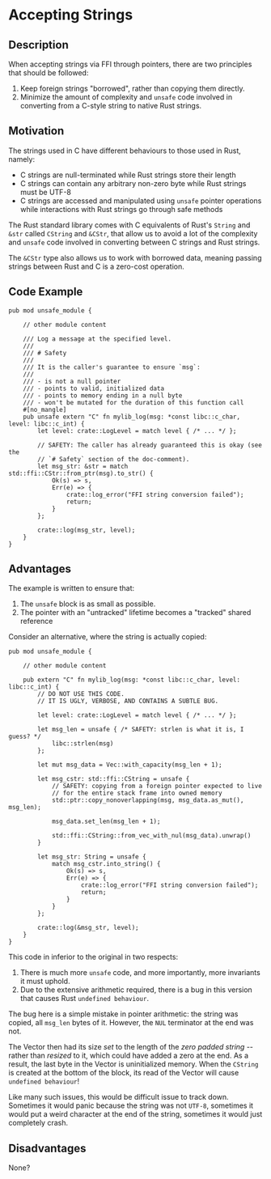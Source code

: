 # Accepting Strings

## Description

When accepting strings via FFI through pointers, there are two principles that
should be followed:

1. Keep foreign strings "borrowed", rather than copying them directly.
2. Minimize the amount of complexity and `unsafe` code involved in converting
   from a C-style string to native Rust strings.

## Motivation

The strings used in C have different behaviours to those used in Rust, namely:

- C strings are null-terminated while Rust strings store their length
- C strings can contain any arbitrary non-zero byte while Rust strings must be
  UTF-8
- C strings are accessed and manipulated using `unsafe` pointer operations while
  interactions with Rust strings go through safe methods

The Rust standard library comes with C equivalents of Rust's `String` and `&str`
called `CString` and `&CStr`, that allow us to avoid a lot of the complexity and
`unsafe` code involved in converting between C strings and Rust strings.

The `&CStr` type also allows us to work with borrowed data, meaning passing
strings between Rust and C is a zero-cost operation.

## Code Example

```rust,ignore
pub mod unsafe_module {

    // other module content

    /// Log a message at the specified level.
    ///
    /// # Safety
    ///
    /// It is the caller's guarantee to ensure `msg`:
    ///
    /// - is not a null pointer
    /// - points to valid, initialized data
    /// - points to memory ending in a null byte
    /// - won't be mutated for the duration of this function call
    #[no_mangle]
    pub unsafe extern "C" fn mylib_log(msg: *const libc::c_char, level: libc::c_int) {
        let level: crate::LogLevel = match level { /* ... */ };

        // SAFETY: The caller has already guaranteed this is okay (see the
        // `# Safety` section of the doc-comment).
        let msg_str: &str = match std::ffi::CStr::from_ptr(msg).to_str() {
            Ok(s) => s,
            Err(e) => {
                crate::log_error("FFI string conversion failed");
                return;
            }
        };

        crate::log(msg_str, level);
    }
}
```

## Advantages

The example is written to ensure that:

1. The `unsafe` block is as small as possible.
2. The pointer with an "untracked" lifetime becomes a "tracked" shared reference

Consider an alternative, where the string is actually copied:

```rust,ignore
pub mod unsafe_module {

    // other module content

    pub extern "C" fn mylib_log(msg: *const libc::c_char, level: libc::c_int) {
        // DO NOT USE THIS CODE.
        // IT IS UGLY, VERBOSE, AND CONTAINS A SUBTLE BUG.

        let level: crate::LogLevel = match level { /* ... */ };

        let msg_len = unsafe { /* SAFETY: strlen is what it is, I guess? */
            libc::strlen(msg)
        };

        let mut msg_data = Vec::with_capacity(msg_len + 1);

        let msg_cstr: std::ffi::CString = unsafe {
            // SAFETY: copying from a foreign pointer expected to live
            // for the entire stack frame into owned memory
            std::ptr::copy_nonoverlapping(msg, msg_data.as_mut(), msg_len);

            msg_data.set_len(msg_len + 1);

            std::ffi::CString::from_vec_with_nul(msg_data).unwrap()
        }

        let msg_str: String = unsafe {
            match msg_cstr.into_string() {
                Ok(s) => s,
                Err(e) => {
                    crate::log_error("FFI string conversion failed");
                    return;
                }
            }
        };

        crate::log(&msg_str, level);
    }
}
```

This code in inferior to the original in two respects:

1. There is much more `unsafe` code, and more importantly, more invariants it
   must uphold.
2. Due to the extensive arithmetic required, there is a bug in this version that
   causes Rust `undefined behaviour`.

The bug here is a simple mistake in pointer arithmetic: the string was copied,
all `msg_len` bytes of it. However, the `NUL` terminator at the end was not.

The Vector then had its size *set* to the length of the *zero padded string* --
rather than *resized* to it, which could have added a zero at the end. As a
result, the last byte in the Vector is uninitialized memory. When the `CString`
is created at the bottom of the block, its read of the Vector will cause
`undefined behaviour`!

Like many such issues, this would be difficult issue to track down. Sometimes it
would panic because the string was not `UTF-8`, sometimes it would put a weird
character at the end of the string, sometimes it would just completely crash.

## Disadvantages

None?
